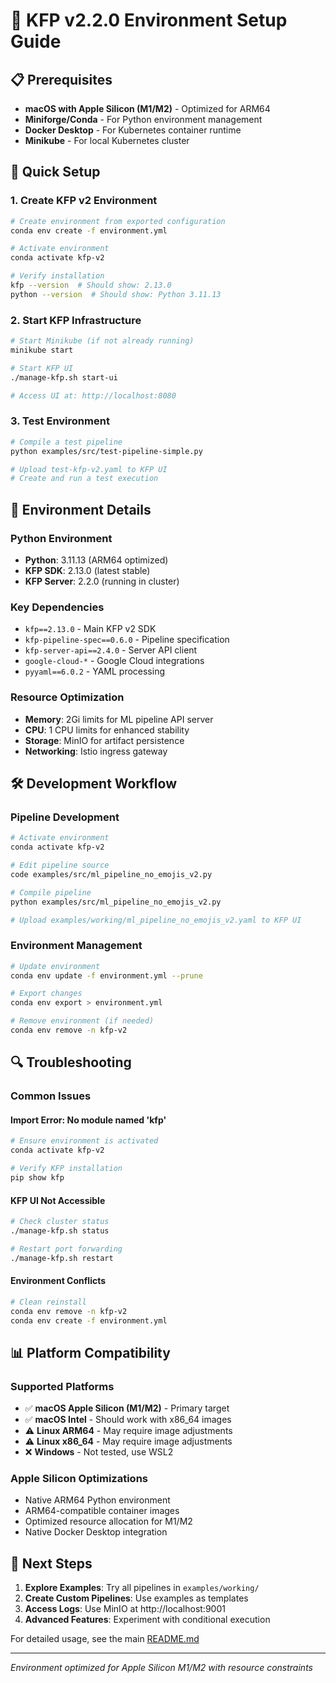 # 🐍 KFP v2.2.0 Environment Setup Guide

## 📋 Prerequisites

- **macOS with Apple Silicon (M1/M2)** - Optimized for ARM64
- **Miniforge/Conda** - For Python environment management
- **Docker Desktop** - For Kubernetes container runtime
- **Minikube** - For local Kubernetes cluster

## 🚀 Quick Setup

### 1. Create KFP v2 Environment
```bash
# Create environment from exported configuration
conda env create -f environment.yml

# Activate environment
conda activate kfp-v2

# Verify installation
kfp --version  # Should show: 2.13.0
python --version  # Should show: Python 3.11.13
```

### 2. Start KFP Infrastructure
```bash
# Start Minikube (if not already running)
minikube start

# Start KFP UI
./manage-kfp.sh start-ui

# Access UI at: http://localhost:8080
```

### 3. Test Environment
```bash
# Compile a test pipeline
python examples/src/test-pipeline-simple.py

# Upload test-kfp-v2.yaml to KFP UI
# Create and run a test execution
```

## 🔧 Environment Details

### Python Environment
- **Python**: 3.11.13 (ARM64 optimized)
- **KFP SDK**: 2.13.0 (latest stable)
- **KFP Server**: 2.2.0 (running in cluster)

### Key Dependencies
- `kfp==2.13.0` - Main KFP v2 SDK
- `kfp-pipeline-spec==0.6.0` - Pipeline specification
- `kfp-server-api==2.4.0` - Server API client
- `google-cloud-*` - Google Cloud integrations
- `pyyaml==6.0.2` - YAML processing

### Resource Optimization
- **Memory**: 2Gi limits for ML pipeline API server
- **CPU**: 1 CPU limits for enhanced stability
- **Storage**: MinIO for artifact persistence
- **Networking**: Istio ingress gateway

## 🛠️ Development Workflow

### Pipeline Development
```bash
# Activate environment
conda activate kfp-v2

# Edit pipeline source
code examples/src/ml_pipeline_no_emojis_v2.py

# Compile pipeline
python examples/src/ml_pipeline_no_emojis_v2.py

# Upload examples/working/ml_pipeline_no_emojis_v2.yaml to KFP UI
```

### Environment Management
```bash
# Update environment
conda env update -f environment.yml --prune

# Export changes
conda env export > environment.yml

# Remove environment (if needed)
conda env remove -n kfp-v2
```

## 🔍 Troubleshooting

### Common Issues

#### Import Error: No module named 'kfp'
```bash
# Ensure environment is activated
conda activate kfp-v2

# Verify KFP installation
pip show kfp
```

#### KFP UI Not Accessible
```bash
# Check cluster status
./manage-kfp.sh status

# Restart port forwarding
./manage-kfp.sh restart
```

#### Environment Conflicts
```bash
# Clean reinstall
conda env remove -n kfp-v2
conda env create -f environment.yml
```

## 📊 Platform Compatibility

### Supported Platforms
- ✅ **macOS Apple Silicon (M1/M2)** - Primary target
- ✅ **macOS Intel** - Should work with x86_64 images
- ⚠️ **Linux ARM64** - May require image adjustments
- ⚠️ **Linux x86_64** - May require image adjustments
- ❌ **Windows** - Not tested, use WSL2

### Apple Silicon Optimizations
- Native ARM64 Python environment
- ARM64-compatible container images
- Optimized resource allocation for M1/M2
- Native Docker Desktop integration

## 🎯 Next Steps

1. **Explore Examples**: Try all pipelines in `examples/working/`
2. **Create Custom Pipelines**: Use examples as templates
3. **Access Logs**: Use MinIO at http://localhost:9001
4. **Advanced Features**: Experiment with conditional execution

For detailed usage, see the main [README.md](README.md)

---

*Environment optimized for Apple Silicon M1/M2 with resource constraints*